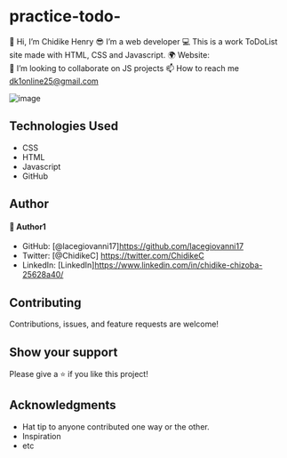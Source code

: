 # practice-todo-
👋 Hi, I’m Chidike Henry 
😎 I’m a web developer 
💻 This is a work ToDoList site made with HTML, CSS and Javascript. 
🌍 Website:  
💞️ I’m looking to collaborate on JS projects 
📫 How to reach me dk1online25@gmail.com

![image](https://user-images.githubusercontent.com/30509335/191624275-b655192d-dae6-4e48-b410-d3a473b8cb13.png)


## Technologies Used
* CSS
* HTML
* Javascript
* GitHub

## Author

#### 👤 Author1
- GitHub: [@lacegiovanni17]https://github.com/lacegiovanni17
- Twitter: [@ChidikeC] https://twitter.com/ChidikeC
- LinkedIn: [LinkedIn]https://www.linkedin.com/in/chidike-chizoba-25628a40/

## Contributing 
Contributions, issues, and feature requests are welcome!

## Show your support
Please give a ⭐️ if you like this project! 

## Acknowledgments
- Hat tip to anyone contributed one way or the other.
- Inspiration
- etc
